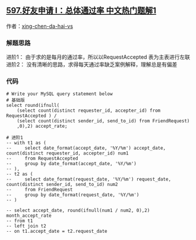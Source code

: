 ## [597.好友申请 I：总体通过率 中文热门题解1](https://leetcode.cn/problems/friend-requests-i-overall-acceptance-rate/solutions/100000/ji-chu-jie-fa-jin-jie-1-by-xing-chen-da-ql6dt)

作者：[xing-chen-da-hai-vs](https://leetcode.cn/u/xing-chen-da-hai-vs)

### 解题思路
进阶1：
由于求的是每月的通过率，所以以RequestAccepted 表为主表进行左联
进阶2：
没有清晰的思路，求得每天通过率缺乏案例解释，理解总是有偏差

### 代码

```mysql
# Write your MySQL query statement below
# 基础版
select round(ifnull(
    (select count(distinct requester_id, accepter_id) from RequestAccepted ) /
    (select count(distinct sender_id, send_to_id) from FriendRequest)
    ,0),2) accept_rate;

# 进阶1
-- with t1 as (
--     select date_format(accept_date, '%Y/%m') accept_date, count(distinct requester_id, accepter_id) num1
--     from RequestAccepted 
--     group by date_format(accept_date, '%Y/%m')
-- ),
-- t2 as (
--     select date_format(request_date, '%Y/%m') request_date, count(distinct sender_id, send_to_id) num2
--     from FriendRequest 
--     group by date_format(request_date, '%Y/%m')
-- )

-- select accept_date, round(ifnull(num1 / num2, 0),2) month_accept_rate
-- from t1
-- left join t2
-- on t1.accept_date = t2.request_date
```